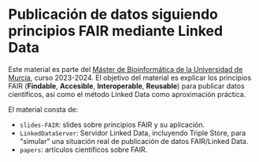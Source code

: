 # Publicación de datos siguiendo principios FAIR mediante Linked Data

Este material es parte del [Máster de Bioinformática de la Universidad de Murcia](https://www.um.es/web/estudios/masteres/bioinformatica), curso 2023-2024. El objetivo del material es explicar los principios FAIR (**Findable**, **Accesible**, **Interoperable**, **Reusable**) para publicar datos científicos, así como el método Linked Data como aproximación práctica.

El material consta de:

* `slides-FAIR`: slides sobre principios FAIR y su aplicación.
* `LinkedDataServer`: Servidor Linked Data, incluyendo Triple Store, para "simular" una situación real de publicación de datos FAIR/Linked Data.
* `papers`: artículos científicos sobre FAIR.
